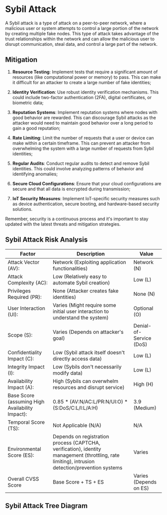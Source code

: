 # Sybil Attack 

A Sybil attack is a type of attack on a peer-to-peer network, where a malicious user or system attempts to control a large portion of the network by creating multiple fake nodes. This type of attack takes advantage of the trust relationships within the network and can allow the malicious user to disrupt communication, steal data, and control a large part of the network.

## Mitigation

1. **Resource Testing**: Implement tests that require a significant amount of resources (like computational power or memory) to pass. This can make it difficult for an attacker to create a large number of fake identities;

2. **Identity Verification**: Use robust identity verification mechanisms. This could include two-factor authentication (2FA), digital certificates, or biometric data;

3. **Reputation Systems**: Implement reputation systems where nodes with good behavior are rewarded. This can discourage Sybil attacks as the attacker would need to maintain good behavior over a long period to gain a good reputation;

4. **Rate Limiting**: Limit the number of requests that a user or device can make within a certain timeframe. This can prevent an attacker from overwhelming the system with a large number of requests from Sybil identities;

5. **Regular Audits**: Conduct regular audits to detect and remove Sybil identities. This could involve analyzing patterns of behavior and identifying anomalies;

6. **Secure Cloud Configurations**: Ensure that your cloud configurations are secure and that all data is encrypted during transmission;

7. **IoT Security Measures**: Implement IoT-specific security measures such as device authentication, secure booting, and hardware-based security solutions.

Remember, security is a continuous process and it's important to stay updated with the latest threats and mitigation strategies.

## Sybil Attack Risk Analysis

| **Factor**                                        | **Description**                                                                                                                                      | **Value**                             |
|---------------------------------------------------|------------------------------------------------------------------------------------------------------------------------------------------------------|---------------------------------------|
| Attack   Vector (AV):                             | Network   (Exploiting application functionalities)                                                                                                   | Network   (N)                         |
| Attack   Complexity (AC):                         | Low   (Relatively easy to automate Sybil creation)                                                                                                   | Low   (L)                             |
| Privileges   Required (PR):                       | None   (Attacker creates fake identities)                                                                                                            | None   (N)                            |
| User   Interaction (UI):                          | Varies   (Might require some initial user interaction to understand the system)                                                                      | Optional   (O)                        |
| Scope   (S):                                      | Varies   (Depends on attacker's goal)                                                                                                                |         Denial-of-Service (DoS)       |
| Confidentiality   Impact (C):                     | Low   (Sybil attack itself doesn't directly access data)                                                                                             | Low   (L)                             |
| Integrity   Impact (I):                           | Low   (Sybils don't necessarily modify data)                                                                                                         | Low   (L)                             |
| Availability   Impact (A):                        | High   (Sybils can overwhelm resources and disrupt service)                                                                                          | High   (H)                            |
| Base   Score (assuming High Availability Impact): | 0.85   * (AV:N/AC:L/PR:N/UI:O) * (S:DoS/C:L/I:L/A:H)                                                                                                 | 3.9   (Medium)                        |
| Temporal   Score (TS):                            | Not   Applicable (N/A)                                                                                                                               | N/A                                   |
| Environmental   Score (ES):                       | Depends   on registration process (CAPTCHA, verification), identity management   (throttling, rate limiting), intrusion detection/prevention systems | Varies                                |
| Overall   CVSS Score                              | Base   Score + TS + ES                                                                                                                               |         Varies (Depends on ES)        |

## Sybil Attack Tree Diagram